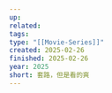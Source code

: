 ```yaml
---
up: 
related: 
tags: 
type: "[[Movie-Series]]"
created: 2025-02-26
finished: 2025-02-26
year: 2025
short: 套路，但是看的爽
---
```

